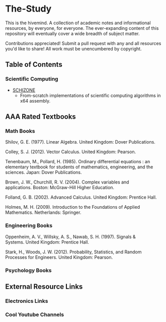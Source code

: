 # The-Study
This is the hivemind. A collection of academic notes and informational resources, by everyone, for everyone. The ever-expanding content of this repository will eventually cover a wide breadth of subject matter.

Contributions appreciated! Submit a pull request with any and all resources you'd like to share! All work must be unencumbered by copyright.

## Table of Contents

### Scientific Computing
- [SCHIZONE](SCIENTIFIC_COMPUTING/SCHIZONE/README.md)
	- From-scratch implementations of scientific computing algorithms in x64 assembly.

## AAA Rated Textbooks

### Math Books

Shilov, G. E. (1977). Linear Algebra. United Kingdom: Dover Publications.

Colley, S. J. (2012). Vector Calculus. United Kingdom: Pearson.

Tenenbaum, M., Pollard, H. (1985). Ordinary differential equations : an elementary textbook for students of mathematics, engineering, and the sciences. Japan: Dover Publications.

Brown, J. W., Churchill, R. V. (2004). Complex variables and applications. Boston: McGraw-Hill Higher Education.

Folland, G. B. (2002). Advanced Calculus. United Kingdom: Prentice Hall.

Holmes, M. H. (2009). Introduction to the Foundations of Applied Mathematics. Netherlands: Springer.

### Engineering Books

Oppenheim, A. V., Willsky, A. S., Nawab, S. H. (1997). Signals & Systems. United Kingdom: Prentice Hall.

Stark, H., Woods, J. W. (2012). Probability, Statistics, and Random Processes for Engineers. United Kingdom: Pearson.

### Psychology Books

## External Resource Links

### Electronics Links

### Cool Youtube Channels


